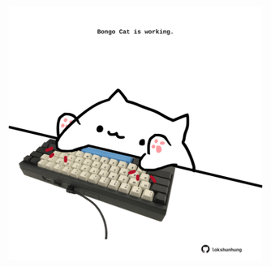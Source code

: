 <!-- built at 06/02/2025, 04:00:44 UTC -->
<p align="center">
  <img width="500" height="500" src="./ReadmeImage.svg">
</p>
